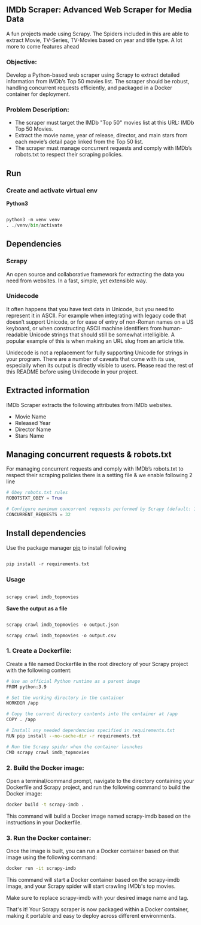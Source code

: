 ## IMDb Scraper: Advanced Web Scraper for Media Data
A fun projects made using Scrapy. The Spiders included in this are able to extract Movie, TV-Series, TV-Movies based on year and title type. A lot more to come features ahead

### Objective:
Develop a Python-based web scraper using Scrapy to extract detailed information from IMDb’s
Top 50 movies list. The scraper should be robust, handling concurrent requests efficiently, and
packaged in a Docker container for deployment.

### Problem Description:
* The scraper must target the IMDb "Top 50" movies list at this URL: IMDb Top 50 Movies.
* Extract the movie name, year of release, director, and main stars from each movie’s detail page linked from the Top 50 list.
* The scraper must manage concurrent requests and comply with IMDb’s robots.txt to respect their scraping policies.


## Run

### Create and activate virtual env 

**Python3**

```python

python3 -m venv venv
. ./venv/bin/activate

```


## Dependencies

### Scrapy

An open source and collaborative framework for extracting the data you need from websites. In a fast, simple, yet extensible way.

### Unidecode
It often happens that you have text data in Unicode, but you need to represent it in ASCII. For example when integrating with legacy code that doesn’t support Unicode, or for ease of entry of non-Roman names on a US keyboard, or when constructing ASCII machine identifiers from human-readable Unicode strings that should still be somewhat intelligible. A popular example of this is when making an URL slug from an article title.

Unidecode is not a replacement for fully supporting Unicode for strings in your program. There are a number of caveats that come with its use, especially when its output is directly visible to users. Please read the rest of this README before using Unidecode in your project.

## Extracted information

IMDb Scraper extracts the following attributes from IMDb websites.

* Movie Name
* Released Year
* Director Name
* Stars Name

## Managing concurrent requests & robots.txt
For managing concurrent requests and comply with IMDb’s robots.txt to respect their scraping policies there is a setting file & we enable following 2 line
```python
# Obey robots.txt rules
ROBOTSTXT_OBEY = True

# Configure maximum concurrent requests performed by Scrapy (default: 16)
CONCURRENT_REQUESTS = 32

```


## Install dependencies

Use the package manager [pip](https://pip.pypa.io/en/stable/) to install following

```python

pip install -r requirements.txt

```

### Usage

```python

scrapy crawl imdb_topmovies

```

**Save the output as a file**

```python

scrapy crawl imdb_topmovies -o output.json

scrapy crawl imdb_topmovies -o output.csv

```

### 1. Create a Dockerfile:
Create a file named Dockerfile in the root directory of your Scrapy project with the following content:

```bash
# Use an official Python runtime as a parent image
FROM python:3.9

# Set the working directory in the container
WORKDIR /app

# Copy the current directory contents into the container at /app
COPY . /app

# Install any needed dependencies specified in requirements.txt
RUN pip install --no-cache-dir -r requirements.txt

# Run the Scrapy spider when the container launches
CMD scrapy crawl imdb_topmovies
```
### 2. Build the Docker image:

Open a terminal/command prompt, navigate to the directory containing your Dockerfile and Scrapy project, and run the following command to build the Docker image:

```bash
docker build -t scrapy-imdb .
```
This command will build a Docker image named scrapy-imdb based on the instructions in your Dockerfile.

### 3. Run the Docker container:

Once the image is built, you can run a Docker container based on that image using the following command:

```bash
docker run -it scrapy-imdb
```
This command will start a Docker container based on the scrapy-imdb image, and your Scrapy spider will start crawling IMDb's top movies.

Make sure to replace scrapy-imdb with your desired image name and tag.

That's it! Your Scrapy scraper is now packaged within a Docker container, making it portable and easy to deploy across different environments.
